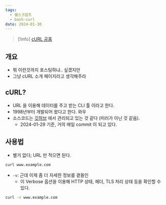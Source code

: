 ```yaml
---
tags:
  - 쉘스크립트
  - bash-curl
date: 2024-01-30
---
```

> [!info] [cURL 공홈](https://curl.se/)
## 개요

- 뭐 이런것까지 포스팅하냐.. 싶겠지만
- 그냥 cURL 소개 페이지라고 생각해주라

## cURL?

- URL 을 이용해 데이터를 주고 받는 CLI 툴 이라고 한다.
- 1998년부터 개발되어 왔다고 한다. 와우
- 소스코드는 [깃허브](https://github.com/curl/curl) 에서 관리되고 있는 것 같다 (미러가 아닌 것 같음).
	- 2024-01-29 기준, 거의 매일 commit 이 되고 있다.

## 사용법

- 별거 없다; URL 만 적으면 된다.

```bash
curl www.example.com
```

- `-v`: 근데 이제 좀 더 자세한 정보를 곁들인
	- 이 Verbose 옵션을 이용해 HTTP 상태, 헤더, TLS 처리 상태 등을 확인할 수 있다.

```bash
curl -v www.example.com
```
